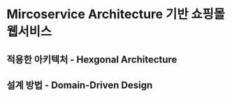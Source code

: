 # Mircoservice Architecture 기반 쇼핑몰 웹서비스

## 적용한 아키텍처 - Hexgonal Architecture

## 설계 방법 - Domain-Driven Design
